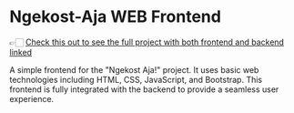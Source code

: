 # Ngekost-Aja WEB Frontend

👉🏻 [Check this out to see the full project with both frontend and backend linked](https://github.com/ngekost-aja/Ngekost-Aja)

A simple frontend for the "Ngekost Aja!" project. It uses basic web technologies including HTML, CSS, JavaScript, and Bootstrap. This frontend is fully integrated with the backend to provide a seamless user experience. 